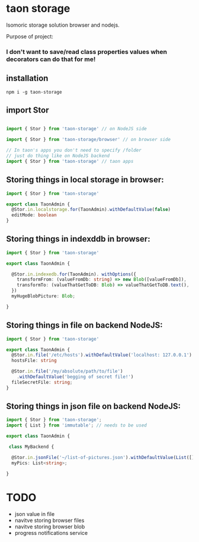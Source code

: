 # taon storage

Isomoric storage solution browser and nodejs.

Purpose of project:

### I don't want to save/read class properties values when decorators can do that for me!

## installation

```
npm i -g taon-storage
```

## import Stor
```ts

import { Stor } from 'taon-storage' // on NodeJS side

import { Stor } from 'taon-storage/browser' // on browser side

// In taon's apps you don't need to specify /folder
// just do thing like on NodeJS backend
import { Stor } from 'taon-storage' // taon apps

```


## Storing things in local storage in browser:

```ts
import { Stor } from 'taon-storage'

export class TaonAdmin {
  @Stor.in.localstorage.for(TaonAdmin).withDefaultValue(false)
  editMode: boolean
}
```


## Storing things in indexddb in browser:

```ts
import { Stor } from 'taon-storage'

export class TaonAdmin {

  @Stor.in.indexedb.for(TaonAdmin). withOptions({
    transformFrom: (valueFromDb: string) => new Blob([valueFromDb]),
    transformTo: (valueThatGetToDB: Blob) => valueThatGetToDB.text(),
  })
  myHugeBlobPicture: Blob;

}
```

## Storing things in file on backend NodeJS:

```ts
import { Stor } from 'taon-storage'

export class TaonAdmin {
  @Stor.in.file('/etc/hosts').withDefaultValue('localhost: 127.0.0.1')
  hostsFile: string

  @Stor.in.file('/my/absolute/path/to/file')
    .withDefaultValue('begging of secret file!')
  fileSecretFile: string;
}
```

## Storing things in json file on backend NodeJS:

```ts
import { Stor } from 'taon-storage';
import { List } from 'immutable'; // needs to be used

export class TaonAdmin {

 class MyBackend {

  @Stor.in.jsonFile('~/list-of-pictures.json').withDefaultValue(List([]))
  myPics: List<string>;

}

```


# TODO
- json value in file
- navitve storing browser files 
- navitve storing browser blob
- progress notifications service

